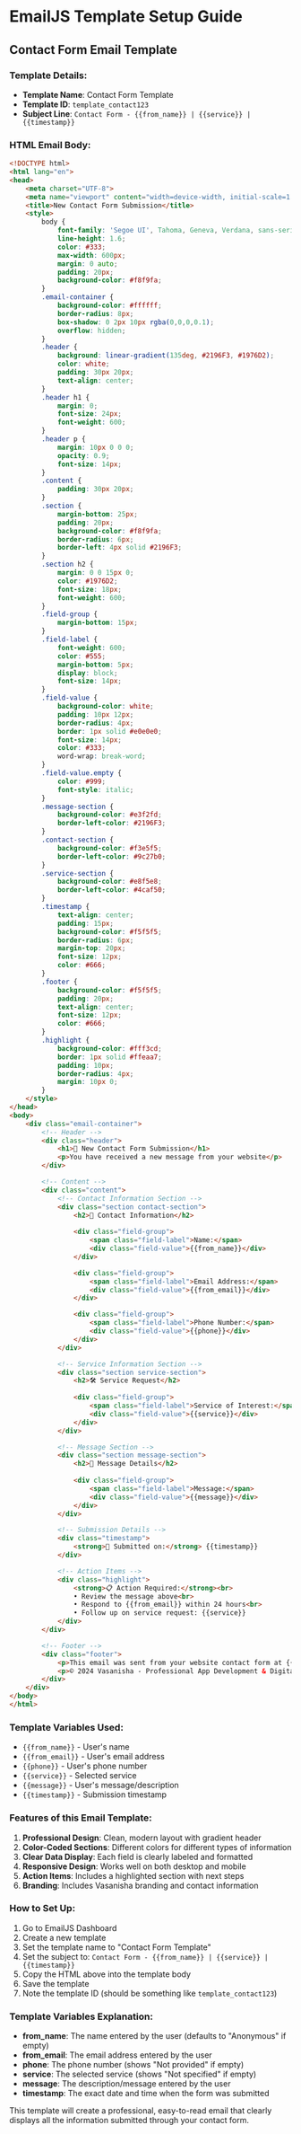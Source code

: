 # EmailJS Template Setup Guide

## Contact Form Email Template

### Template Details:
- **Template Name**: Contact Form Template
- **Template ID**: `template_contact123`
- **Subject Line**: `Contact Form - {{from_name}} | {{service}} | {{timestamp}}`

### HTML Email Body:

```html
<!DOCTYPE html>
<html lang="en">
<head>
    <meta charset="UTF-8">
    <meta name="viewport" content="width=device-width, initial-scale=1.0">
    <title>New Contact Form Submission</title>
    <style>
        body {
            font-family: 'Segoe UI', Tahoma, Geneva, Verdana, sans-serif;
            line-height: 1.6;
            color: #333;
            max-width: 600px;
            margin: 0 auto;
            padding: 20px;
            background-color: #f8f9fa;
        }
        .email-container {
            background-color: #ffffff;
            border-radius: 8px;
            box-shadow: 0 2px 10px rgba(0,0,0,0.1);
            overflow: hidden;
        }
        .header {
            background: linear-gradient(135deg, #2196F3, #1976D2);
            color: white;
            padding: 30px 20px;
            text-align: center;
        }
        .header h1 {
            margin: 0;
            font-size: 24px;
            font-weight: 600;
        }
        .header p {
            margin: 10px 0 0 0;
            opacity: 0.9;
            font-size: 14px;
        }
        .content {
            padding: 30px 20px;
        }
        .section {
            margin-bottom: 25px;
            padding: 20px;
            background-color: #f8f9fa;
            border-radius: 6px;
            border-left: 4px solid #2196F3;
        }
        .section h2 {
            margin: 0 0 15px 0;
            color: #1976D2;
            font-size: 18px;
            font-weight: 600;
        }
        .field-group {
            margin-bottom: 15px;
        }
        .field-label {
            font-weight: 600;
            color: #555;
            margin-bottom: 5px;
            display: block;
            font-size: 14px;
        }
        .field-value {
            background-color: white;
            padding: 10px 12px;
            border-radius: 4px;
            border: 1px solid #e0e0e0;
            font-size: 14px;
            color: #333;
            word-wrap: break-word;
        }
        .field-value.empty {
            color: #999;
            font-style: italic;
        }
        .message-section {
            background-color: #e3f2fd;
            border-left-color: #2196F3;
        }
        .contact-section {
            background-color: #f3e5f5;
            border-left-color: #9c27b0;
        }
        .service-section {
            background-color: #e8f5e8;
            border-left-color: #4caf50;
        }
        .timestamp {
            text-align: center;
            padding: 15px;
            background-color: #f5f5f5;
            border-radius: 6px;
            margin-top: 20px;
            font-size: 12px;
            color: #666;
        }
        .footer {
            background-color: #f5f5f5;
            padding: 20px;
            text-align: center;
            font-size: 12px;
            color: #666;
        }
        .highlight {
            background-color: #fff3cd;
            border: 1px solid #ffeaa7;
            padding: 10px;
            border-radius: 4px;
            margin: 10px 0;
        }
    </style>
</head>
<body>
    <div class="email-container">
        <!-- Header -->
        <div class="header">
            <h1>📧 New Contact Form Submission</h1>
            <p>You have received a new message from your website</p>
        </div>

        <!-- Content -->
        <div class="content">
            <!-- Contact Information Section -->
            <div class="section contact-section">
                <h2>👤 Contact Information</h2>
                
                <div class="field-group">
                    <span class="field-label">Name:</span>
                    <div class="field-value">{{from_name}}</div>
                </div>

                <div class="field-group">
                    <span class="field-label">Email Address:</span>
                    <div class="field-value">{{from_email}}</div>
                </div>

                <div class="field-group">
                    <span class="field-label">Phone Number:</span>
                    <div class="field-value">{{phone}}</div>
                </div>
            </div>

            <!-- Service Information Section -->
            <div class="section service-section">
                <h2>🛠️ Service Request</h2>
                
                <div class="field-group">
                    <span class="field-label">Service of Interest:</span>
                    <div class="field-value">{{service}}</div>
                </div>
            </div>

            <!-- Message Section -->
            <div class="section message-section">
                <h2>💬 Message Details</h2>
                
                <div class="field-group">
                    <span class="field-label">Message:</span>
                    <div class="field-value">{{message}}</div>
                </div>
            </div>

            <!-- Submission Details -->
            <div class="timestamp">
                <strong>📅 Submitted on:</strong> {{timestamp}}
            </div>

            <!-- Action Items -->
            <div class="highlight">
                <strong>📋 Action Required:</strong><br>
                • Review the message above<br>
                • Respond to {{from_email}} within 24 hours<br>
                • Follow up on service request: {{service}}
            </div>
        </div>

        <!-- Footer -->
        <div class="footer">
            <p>This email was sent from your website contact form at {{timestamp}}</p>
            <p>© 2024 Vasanisha - Professional App Development & Digital Transformation Services</p>
        </div>
    </div>
</body>
</html>
```

### Template Variables Used:
- `{{from_name}}` - User's name
- `{{from_email}}` - User's email address
- `{{phone}}` - User's phone number
- `{{service}}` - Selected service
- `{{message}}` - User's message/description
- `{{timestamp}}` - Submission timestamp

### Features of this Email Template:
1. **Professional Design**: Clean, modern layout with gradient header
2. **Color-Coded Sections**: Different colors for different types of information
3. **Clear Data Display**: Each field is clearly labeled and formatted
4. **Responsive Design**: Works well on both desktop and mobile
5. **Action Items**: Includes a highlighted section with next steps
6. **Branding**: Includes Vasanisha branding and contact information

### How to Set Up:
1. Go to EmailJS Dashboard
2. Create a new template
3. Set the template name to "Contact Form Template"
4. Set the subject to: `Contact Form - {{from_name}} | {{service}} | {{timestamp}}`
5. Copy the HTML above into the template body
6. Save the template
7. Note the template ID (should be something like `template_contact123`)

### Template Variables Explanation:
- **from_name**: The name entered by the user (defaults to "Anonymous" if empty)
- **from_email**: The email address entered by the user
- **phone**: The phone number (shows "Not provided" if empty)
- **service**: The selected service (shows "Not specified" if empty)
- **message**: The description/message entered by the user
- **timestamp**: The exact date and time when the form was submitted

This template will create a professional, easy-to-read email that clearly displays all the information submitted through your contact form. 